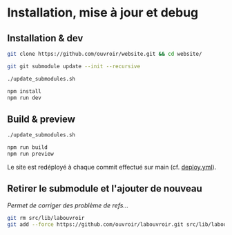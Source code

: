 # Installation, mise à jour et debug

## Installation & dev

```bash
git clone https://github.com/ouvroir/website.git && cd website/

git git submodule update --init --recursive

./update_submodules.sh

npm install
npm run dev
```

## Build & preview

```bash
./update_submodules.sh

npm run build
npm run preview
```

Le site est redéployé à chaque commit effectué sur main (cf. [deploy.yml](.github/workflows/deploy.yml)).

## Retirer le submodule et l'ajouter de nouveau

_Permet de corriger des problème de refs..._

```bash
git rm src/lib/labouvroir
git add --force https://github.com/ouvroir/labouvroir.git src/lib/labouvroir
```
